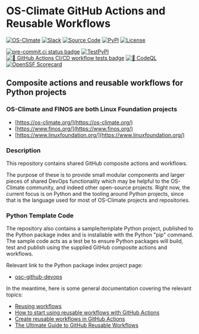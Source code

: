 <!--
# SPDX-License-Identifier: Apache-2.0
# SPDX-FileCopyrightText: 2025 The Linux Foundation
-->

# OS-Climate GitHub Actions and Reusable Workflows

<!-- prettier-ignore-start -->
<!-- markdownlint-disable-next-line MD013 -->
[![OS-Climate](https://img.shields.io/badge/OS-Climate-blue)](https://os-climate.org/) [![Slack](https://img.shields.io/badge/slack-osclimate-blue.svg?logo=slack)](https://os-climate.slack.com) [![Source Code](https://img.shields.io/badge/GitHub-100000?logo=github&logoColor=white&color=blue)](https://github.com/os-climate/osc-github-devops) [![PyPI](https://img.shields.io/pypi/v/osc-github-devops?logo=python&logoColor=white&color=blue)](https://pypi.org/project/osc-github-devops) [![License](https://img.shields.io/badge/License-Apache_2.0-blue.svg)](https://opensource.org/licenses/Apache-2.0)

<!-- markdownlint-disable-next-line MD013 -->
 [![pre-commit.ci status badge]][pre-commit.ci results page] [![TestPyPI](https://img.shields.io/pypi/v/osc-github-devops?logo=python&label=TestPyPi&logoColor=white&color=32C955&pypiBaseUrl=https://test.pypi.org)](https://test.pypi.org/project/osc-github-devops) [![🧪 GitHub Actions CI/CD workflow tests badge]][GHA workflow runs list] [![🔐 CodeQL](https://github.com/os-climate/osc-github-devops/actions/workflows/physriskcodeql.yml/badge.svg)](https://github.com/os-climate/osc-github-devops/actions/workflows/physriskcodeql.yml) [![OpenSSF Scorecard](https://api.scorecard.dev/projects/github.com/os-climate/osc-github-devops/badge)](https://scorecard.dev/viewer/?uri=github.com/os-climate/osc-github-devops)
<!-- prettier-ignore-end -->

## Composite actions and reusable workflows for Python projects

### OS-Climate and FINOS are both Linux Foundation projects

- [https://os-climate.org/](https://os-climate.org/)
- [https://www.finos.org/](https://www.finos.org/)
- [https://www.linuxfoundation.org/](https://www.linuxfoundation.org/)

### Description

This repository contains shared GitHub composite actions and workflows.

The purpose of these is to provide small modular components and larger pieces
 of shared DevOps functionality which may be helpful to the OS-Climate
community, and indeed other open-source projects. Right now, the current focus is
on Python and the tooling around Python projects, since that is the language
used for most of OS-Climate projects and repositories.

### Python Template Code

The repository also contains a sample/template Python project, published to the
Python package index and is installable with the Python "pip" command. The
sample code acts as a test be to ensure Python packages will build, test and
publish using the supplied GitHub composite actions and workflows.

Relevant link to the Python package index project page:

- [osc-github-devops](https://pypi.org/project/osc-github-devops)

In the meantime, here is some general documentation covering the relevant topics:

- [Reusing workflows](https://docs.github.com/en/actions/using-workflows/reusing-workflows)
- [How to start using reusable workflows with GitHub Actions](https://github.blog/2022-02-10-using-reusable-workflows-github-actions/)
- [Create reusable workflows in GitHub Actions](https://resources.github.com/learn/pathways/automation/intermediate/create-reusable-workflows-in-github-actions/)
- [The Ultimate Guide to GitHub Reusable Workflows](https://www.dhiwise.com/post/the-ultimate-guide-to-github-reusable-workflows-maximize-efficiency-and-collaboration)

<!--
# The section below renders the badges displayed at the top of the page
-->

[🧪 GitHub Actions CI/CD workflow tests badge]: https://github.com/os-climate/osc-github-devops/actions/workflows/build-test-release.yaml/badge.svg?branch=main&event=push
[GHA workflow runs list]: https://github.com/os-climate/osc-github-devops/actions/workflows/build-test-release.yaml?query=branch%3Amain
[pre-commit.ci results page]: https://results.pre-commit.ci/latest/github/os-climate/osc-github-devops/main
[pre-commit.ci status badge]: https://results.pre-commit.ci/badge/github/os-climate/osc-github-devops/main.svg
